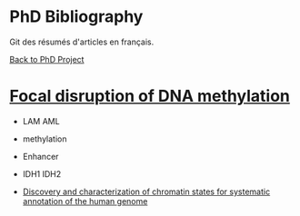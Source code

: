 # PhD Bibliography

Git des résumés d'articles en français.

[Back to PhD Project](https://alexishucteau.github.io/PhD_project)



# [Focal disruption of DNA methylation](https://alexishucteau.github.io/PhD_bibliography/Focal_disruption_of_DNA_methylation)
* LAM AML
* methylation
* Enhancer
* IDH1 IDH2

* [Discovery and characterization of chromatin states for systematic annotation of the human genome](https://alexishucteau.github.io/PhD_bibliography/Discovery_and_characterization_of_chromatin_states_for_systematic_annotation_of_the_human_genome)
